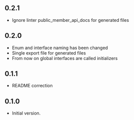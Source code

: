 ## 0.2.1
- Ignore linter public_member_api_docs for generated files

## 0.2.0
- Enum and interface naming has been changed
- Single export file for generated files
- From now on global interfaces are called initializers

## 0.1.1
- README correction

## 0.1.0
- Initial version.
